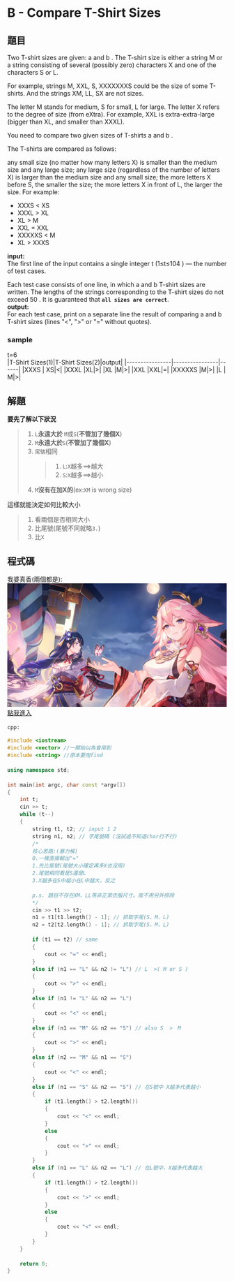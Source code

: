 # B - Compare T-Shirt Sizes
## 題目  
Two T-shirt sizes are given: a
 and b
. The T-shirt size is either a string M or a string consisting of several (possibly zero) characters X and one of the characters S or L.

For example, strings M, XXL, S, XXXXXXXS could be the size of some T-shirts. And the strings XM, LL, SX are not sizes.

The letter M stands for medium, S for small, L for large. The letter X refers to the degree of size (from eXtra). For example, XXL is extra-extra-large (bigger than XL, and smaller than XXXL).

You need to compare two given sizes of T-shirts a
 and b
.

The T-shirts are compared as follows:

any small size (no matter how many letters X) is smaller than the medium size and any large size;
any large size (regardless of the number of letters X) is larger than the medium size and any small size;
the more letters X before S, the smaller the size;
the more letters X in front of L, the larger the size.
For example:

* XXXS < XS
* XXXL > XL
* XL > M
* XXL = XXL
* XXXXXS < M
* XL > XXXS    

**input:**  
The first line of the input contains a single integer t
 (1≤t≤104
) — the number of test cases.

Each test case consists of one line, in which a
 and b
 T-shirt sizes are written. The lengths of the strings corresponding to the T-shirt sizes do not exceed 50
. It is guaranteed that **`all sizes are correct`**.  
**output:**  
For each test case, print on a separate line the result of comparing a
 and b
 T-shirt sizes (lines "<", ">" or "=" without quotes).  
 ### sample
 t=6  
 |T-Shirt Sizes(1)|T-Shirt Sizes(2)|output|
 |----------------|----------------|------|
 |XXXS | XS|<|
 |XXXL |XL|>|
 |XL |M|>|
 |XXL |XXL|=|
 |XXXXXS |M|>|
 |L | M|>|  
 ## 解題
 **要先了解以下狀況**
 >1. `L`**永遠大於** `M`或`S`(**不管加了幾個X**)
> 2. `M`**永遠大於**`S`(**不管加了幾個X**)
> 3. `尾號`相同
>    >1. `L`:`X`越多==>越大
>    >2. `S`:`X`越多==>越小
> 5. `M`**沒有在加X的**(ex:`XM` is wrong size)

這樣就能決定如何比較大小
>1. 看兩個是否相同大小
>2. 比尾號(尾號不同就略`3.`)
>3. 比`X`

## 程式碼
我婆真香(兩個都是):   
![](https://github.com/archie0732/CPEB1012/blob/main/picture1/yaemiko001.jpg)  
[點我進入](https://github.com/archie0732/CPEB1012/blob/main/B/B_Compare_T_Shirt_Sizes.cpp)  

`cpp:`
```cpp
#include <iostream>
#include <vector> //一開始以為會用到
#include <string> //原本要用find

using namespace std;

int main(int argc, char const *argv[])
{
    int t;
    cin >> t;
    while (t--)
    {
        string t1, t2; // input 1 2
        string n1, n2; // 字尾號碼 (沒試過不知道char行不行)
        /*
        核心思路:(暴力解)
        0.一樣直接輸出"="
        1.先比尾號(尾號大小確定再多X也沒用)
        2.尾號相同看是S還是L
        3.X越多在S中越小在L中越大，反之

        p.s. 題目不存在XM、LL等非正常衣服尺寸。故不用另外排除
        */
        cin >> t1 >> t2;
        n1 = t1[t1.length() - 1]; // 抓取字尾(S、M、L)
        n2 = t2[t2.length() - 1]; // 抓取字尾(S、M、L)

        if (t1 == t2) // same
        {
            cout << "=" << endl;
        }
        else if (n1 == "L" && n2 != "L") // L  >( M or S )
        {
            cout << ">" << endl;
        }
        else if (n1 != "L" && n2 == "L")
        {
            cout << "<" << endl;
        }
        else if (n1 == "M" && n2 == "S") // also S  >　M
        {
            cout << ">" << endl;
        }
        else if (n2 == "M" && n1 == "S")
        {
            cout << "<" << endl;
        }
        else if (n1 == "S" && n2 == "S") // 在S號中 X越多代表越小
        {
            if (t1.length() > t2.length())
            {
                cout << "<" << endl;
            }
            else
            {
                cout << ">" << endl;
            }
        }
        else if (n1 == "L" && n2 == "L") // 在L號中，X越多代表越大
        {
            if (t1.length() > t2.length())
            {
                cout << ">" << endl;
            }
            else
            {
                cout << "<" << endl;
            }
        }
    }

    return 0;
}
```

